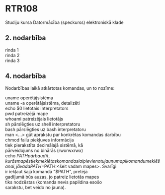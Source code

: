 # RTR108
Studiju kursa Datormācība (speckurss) elektroniskā klade
## 2. nodarbība
rinda 1  
rinda 2  
rinda 3  

## 4. nodarbība
Nodarbības laikā atkārtotas komandas, un to nozīme:

uname      operētājsistēma  
uname -a   operētājsistēma, detalizēti  
echo $0    lietotais interpretators  
pwd        patreizējā mape  
whoami     patreizējais lietotājs  
sh         pārslēgties uz shell interpretatoru  
bash       pārslēgties uz bash interpretatoru  
man <...>  gūt aprakstu par konkrētas komandas darbību  
chmod      failu piekļuves informācija  
           tiek pierakstīta decimālajā sistēmā, kā  
           pārveidojums no binārās (rwxrwxrwx)  
echo $PATH pārbaudīt, kurās mapēs tiek meklētas komandas  
           lai pievienotu jaunu mapi komandu meklēšanai,  
           jāvada PATH=$PATH:<šeit vadam mapes>. Svarīgi  
           ir iekļaut šajā komandā "$PATH", pretējā  
           gadījumā būs auzas, jo patreiz lietotās mapes  
           tiks nodzēstas (komanda nevis papildina esošo  
           sarakstu, bet veido no jauna).  
           
